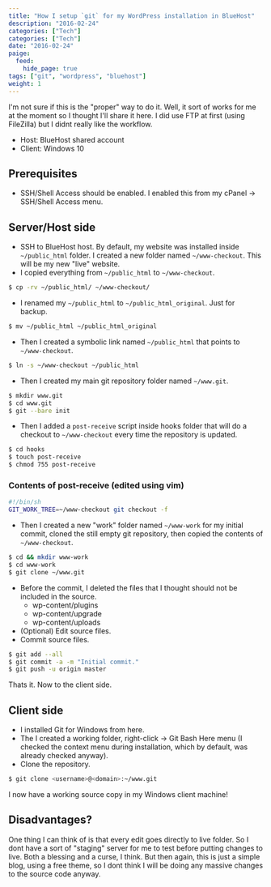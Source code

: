 ```yaml
---
title: "How I setup `git` for my WordPress installation in BlueHost"
description: "2016-02-24"
categories: ["Tech"]
categories: ["Tech"]
date: "2016-02-24"
paige:
  feed:
    hide_page: true
tags: ["git", "wordpress", "bluehost"]
weight: 1
---
```


I'm not sure if this is the "proper" way to do it. Well, it sort of works for me at the moment so I thought I'll share it here. I did use FTP at first (using FileZilla) but I didnt really like the workflow.

* Host: BlueHost shared account
* Client: Windows 10

## Prerequisites

* SSH/Shell Access should be enabled. I enabled this from my cPanel -> SSH/Shell Access menu.

## Server/Host side

* SSH to BlueHost host. By default, my website was installed inside `~/public_html` folder. I created a new folder named `~/www-checkout`. This will be my new "live" website.
* I copied everything from `~/public_html` to `~/www-checkout`.

```sh
$ cp -rv ~/public_html/ ~/www-checkout/
```

* I renamed my `~/public_html` to `~/public_html_original`. Just for backup.

```sh
$ mv ~/public_html ~/public_html_original
```

* Then I created a symbolic link named `~/public_html` that points to `~/www-checkout`.

```sh
$ ln -s ~/www-checkout ~/public_html
```

* Then I created my main git repository folder named `~/www.git`.

```sh
$ mkdir www.git
$ cd www.git
$ git --bare init
```

* Then I added a `post-receive` script inside hooks folder that will do a checkout to `~/www-checkout` every time the repository is updated.

```sh
$ cd hooks
$ touch post-receive
$ chmod 755 post-receive
```

### Contents of post-receive (edited using vim)

```sh
#!/bin/sh
GIT_WORK_TREE=~/www-checkout git checkout -f
```

* Then I created a new "work" folder named `~/www-work` for my initial commit, cloned the still empty git repository, then copied the contents of `~/www-checkout`.

```sh
$ cd && mkdir www-work
$ cd www-work
$ git clone ~/www.git
```

* Before the commit, I deleted the files that I thought should not be included in the source.
  * wp-content/plugins
  * wp-content/upgrade
  * wp-content/uploads
* (Optional) Edit source files.
* Commit source files.

```sh
$ git add --all
$ git commit -a -m "Initial commit."
$ git push -u origin master
```

Thats it. Now to the client side.

## Client side

* I installed Git for Windows from here.
* The I created a working folder, right-click -> Git Bash Here menu (I checked the context menu during installation, which by default, was already checked anyway).
* Clone the repository.

```sh
$ git clone <username>@<domain>:~/www.git
```

I now have a working source copy in my Windows client machine!

## Disadvantages?

One thing I can think of is that every edit goes directly to live folder. So I dont have a sort of "staging" server for me to test before putting changes to live. Both a blessing and a curse, I think. But then again, this is just a simple blog, using a free theme, so I dont think I will be doing any massive changes to the source code anyway.

<br>
